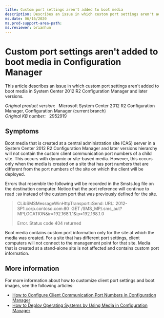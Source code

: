 ```yaml
---
title: Custom port settings aren't added to boot media
description: Describes an issue in which custom port settings aren't added to boot media in Configuration Manager.
ms.date: 06/16/2020
ms.prod-support-area-path: 
ms.reviewer: brianhun
---
```

# Custom port settings aren't added to boot media in Configuration Manager

This article describes an issue in which custom port settings aren't added to boot media in System Center 2012 R2 Configuration Manager and later versions.

_Original product version:_ &nbsp; Microsoft System Center 2012 R2 Configuration Manager, Configuration Manager (current branch)  
_Original KB number:_ &nbsp; 2952919

## Symptoms

Boot media that is created at a central administration site (CAS) server in a System Center 2012 R2 Configuration Manager and later versions hierarchy will not contain the custom client communication port numbers of a child site. This occurs with dynamic or site-based media. However, this occurs only when the media is created on a site that has port numbers that are different from the port numbers of the site on which the client will be deployed.

Errors that resemble the following will be recorded in the Smsts.log file on the destination computer. Notice that the port reference will continue to read `:80` instead of the custom port that was previously defined for the site.

> CLibSMSMessageWinHttpTransport::Send: URL: 2012-SP1.corp.contoso.com:80  GET /SMS_MP/.sms_aut?MPLOCATION&ir=192.168.1.1&ip=192.168.1.0
>
> Error. Status code 404 returned

Boot media contains custom port information only for the site at which the media was created. For a site that has different port settings, client computers will not connect to the management point for that site. Media that is created at a stand-alone site is not affected and contains custom port information.

## More information

For more information about how to customize client port settings and boot images, see the following articles:

- [How to Configure Client Communication Port Numbers in Configuration Manager](/previous-versions/system-center/system-center-2012-R2/gg712276(v=technet.10))
- [How to Deploy Operating Systems by Using Media in Configuration Manager](/previous-versions/system-center/system-center-2012-R2/hh397285(v=technet.10))
